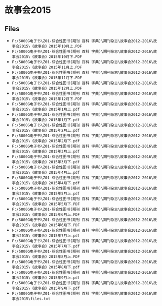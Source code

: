 # 故事会2015

## Files

- `F:/5000G电子书\Z01-综合性图书(期刊 百科 字典)\期刊杂志\故事会2012-2016\故事会2015\《故事会》2015年10月上.PDF`
- `F:/5000G电子书\Z01-综合性图书(期刊 百科 字典)\期刊杂志\故事会2012-2016\故事会2015\《故事会》2015年10月下.PDF`
- `F:/5000G电子书\Z01-综合性图书(期刊 百科 字典)\期刊杂志\故事会2012-2016\故事会2015\《故事会》2015年11月上.PDF`
- `F:/5000G电子书\Z01-综合性图书(期刊 百科 字典)\期刊杂志\故事会2012-2016\故事会2015\《故事会》2015年11月下.PDF`
- `F:/5000G电子书\Z01-综合性图书(期刊 百科 字典)\期刊杂志\故事会2012-2016\故事会2015\《故事会》2015年12月上.PDF`
- `F:/5000G电子书\Z01-综合性图书(期刊 百科 字典)\期刊杂志\故事会2012-2016\故事会2015\《故事会》2015年12月下.PDF`
- `F:/5000G电子书\Z01-综合性图书(期刊 百科 字典)\期刊杂志\故事会2012-2016\故事会2015\《故事会》2015年1月上.pdf`
- `F:/5000G电子书\Z01-综合性图书(期刊 百科 字典)\期刊杂志\故事会2012-2016\故事会2015\《故事会》2015年1月下.pdf`
- `F:/5000G电子书\Z01-综合性图书(期刊 百科 字典)\期刊杂志\故事会2012-2016\故事会2015\《故事会》2015年2月上.pdf`
- `F:/5000G电子书\Z01-综合性图书(期刊 百科 字典)\期刊杂志\故事会2012-2016\故事会2015\《故事会》2015年2月下.pdf`
- `F:/5000G电子书\Z01-综合性图书(期刊 百科 字典)\期刊杂志\故事会2012-2016\故事会2015\《故事会》2015年3月上.pdf`
- `F:/5000G电子书\Z01-综合性图书(期刊 百科 字典)\期刊杂志\故事会2012-2016\故事会2015\《故事会》2015年3月下.pdf`
- `F:/5000G电子书\Z01-综合性图书(期刊 百科 字典)\期刊杂志\故事会2012-2016\故事会2015\《故事会》2015年4月上.pdf`
- `F:/5000G电子书\Z01-综合性图书(期刊 百科 字典)\期刊杂志\故事会2012-2016\故事会2015\《故事会》2015年4月下.pdf`
- `F:/5000G电子书\Z01-综合性图书(期刊 百科 字典)\期刊杂志\故事会2012-2016\故事会2015\《故事会》2015年5月上.pdf`
- `F:/5000G电子书\Z01-综合性图书(期刊 百科 字典)\期刊杂志\故事会2012-2016\故事会2015\《故事会》2015年5月下.PDF`
- `F:/5000G电子书\Z01-综合性图书(期刊 百科 字典)\期刊杂志\故事会2012-2016\故事会2015\《故事会》2015年6月上.PDF`
- `F:/5000G电子书\Z01-综合性图书(期刊 百科 字典)\期刊杂志\故事会2012-2016\故事会2015\《故事会》2015年6月下.PDF`
- `F:/5000G电子书\Z01-综合性图书(期刊 百科 字典)\期刊杂志\故事会2012-2016\故事会2015\《故事会》2015年7月上.pdf`
- `F:/5000G电子书\Z01-综合性图书(期刊 百科 字典)\期刊杂志\故事会2012-2016\故事会2015\《故事会》2015年7月下.pdf`
- `F:/5000G电子书\Z01-综合性图书(期刊 百科 字典)\期刊杂志\故事会2012-2016\故事会2015\《故事会》2015年8月上.PDF`
- `F:/5000G电子书\Z01-综合性图书(期刊 百科 字典)\期刊杂志\故事会2012-2016\故事会2015\《故事会》2015年8月下.pdf`
- `F:/5000G电子书\Z01-综合性图书(期刊 百科 字典)\期刊杂志\故事会2012-2016\故事会2015\《故事会》2015年9月上.pdf`
- `F:/5000G电子书\Z01-综合性图书(期刊 百科 字典)\期刊杂志\故事会2012-2016\故事会2015\《故事会》2015年9月下.pdf`
- `F:/5000G电子书\Z01-综合性图书(期刊 百科 字典)\期刊杂志\故事会2012-2016\故事会2015\files.txt`
